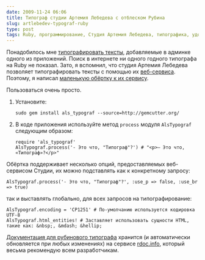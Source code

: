 ```yaml
---
date: 2009-11-24 06:06
title: Типограф студии Артемия Лебедева с отблеском Рубина
slug: artlebedev-typograf-ruby
type: post
tags: Ruby, программирование, Студия Артемия Лебедева, типографика, удобство
---
```


Понадобилось мне <a href="http://www.artlebedev.ru/kovodstvo/sections/62/">типографировать тексты</a>, добавляемые в админке одного из приложений. Поиск в интернете ни одного годного типографа на Ruby не показал.
Зато, я вспомнил, что студия Артемия Лебедева позволяет типографировать тексты с помощью их <a href="http://www.artlebedev.ru/tools/typograf/webservice/">веб-сервиса</a>. Поэтому, я написал <a title="AlsTypograf" href="http://github.com/rotuka/als_typograf">маленькую обёртку к их сервису</a>.

Пользоваться очень просто.
<ol>
	<li>Установите:
<pre><code class="bash">sudo gem install als_typograf --source=http://gemcutter.org/</code></pre>
</li>
	<li>В коде приложения используйте метод <code class="ruby">process</code> модуля <code class="ruby">AlsTypograf</code> следующим образом:
<pre><code class="ruby">require 'als_typograf'
AlsTypograf.process('- Это что, "Типограф"?') # "&lt;p&gt;— Это что, «Типограф»?&lt;/p&gt;"</code></pre>
</li>
</ol>
Обёртка поддерживает несколько опций, предоставляемых веб-сервисом Студии, их можно подставлять как к конкретному запросу:
<pre><code class="ruby">AlsTypograf.process('- Это что, "Типограф"?', :use_p =&gt; false, :use_br =&gt; true)</code></pre>
так и выставлять глобально, для всех запросов на типографирование:
<pre><code class="ruby">AlsTypograf.encoding = 'CP1251' # По-умолчанию используется кодировка UTF-8
AlsTypograf.html_entities! # Заставляет использовать сущности HTML, такие как: &amp;nbsp;, &amp;mdash; &amp;hellip;</code></pre>
<a href="http://rdoc.info/projects/rotuka/als_typograf">Документация для рубинового типографа</a> хранится (и автоматически обновляется при любых изменениях) на сервисе <a href="http://rdoc.info/">rdoc.info</a>, который весьма рекомендую всем разработчикам.

